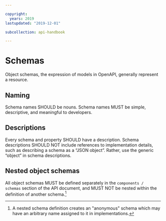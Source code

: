 ```yaml
---

copyright:
  years: 2019
lastupdated: "2019-12-01"

subcollection: api-handbook

---
```


# Schemas

Object schemas, the expression of models in OpenAPI, generally represent a resource.

## Naming

Schema names SHOULD be nouns. Schema names MUST be simple, descriptive, and meaningful to
developers.

## Descriptions

Every schema and property SHOULD have a description. Schema descriptions SHOULD NOT include
references to implementation details, such as describing a schema as a “JSON object”. Rather, use
the generic “object” in schema descriptions.

## Nested object schemas

All object schemas MUST be defined separately in the `components / schemas` section of the API
document, and MUST NOT be nested within the definition of another schema.[^no-nested-schemas]

[^no-nested-schemas]: A nested schema definition creates an "anonymous" schema which may have
  an arbitrary name assigned to it in implementations.
